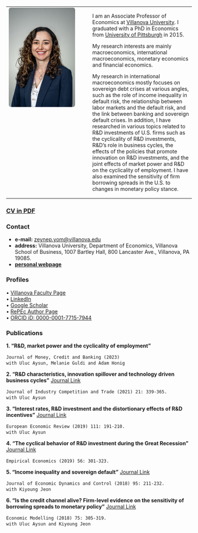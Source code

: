 <table border="0">
<tr>
<td width="200px" style="vertical-align: top; padding-right: 20px;">

<img src="yom-2031.JPG" alt="Zeynep Yom" width="180" style="border-radius: 6px;">

</td>
<td style="vertical-align: top;">

<p>I am an Associate Professor of Economics at <a href="https://www1.villanova.edu/university/business.html" target="_blank">Villanova University</a>. I graduated with a PhD in Economics from <a href="https://www.pitt.edu/" target="_blank">University of Pittsburgh</a> in 2015.</p>

<p>My research interests are mainly macroeconomics, international macroeconomics, monetary economics and financial economics.</p>

<p>My research in international macroeconomics mostly focuses on sovereign debt crises at various angles, such as the role of income inequality in default risk, the relationship between labor markets and the default risk, and the link between banking and sovereign default crises. In addition, I have researched in various topics related to R&D investments of U.S. firms such as the cyclicality of R&D investments, R&D’s role in business cycles, the effects of the policies that promote innovation on R&D investments, and the joint effects of market power and R&D on the cyclicality of employment. I have also examined the sensitivity of firm borrowing spreads in the U.S. to changes in monetary policy stance.</p>

</td>
</tr>
</table>







### [**CV in PDF**](https://www.dropbox.com/scl/fi/ybca5n6qxxern5bz9z5eo/yom_cv.pdf?rlkey=zsyda1vuxori9fk1vhqghud1p&st=z93xnvz7&dl=0)

  
### Contact 
- **e-mail:** <a href="mailto:zeynep.yom@villanova.edu">zeynep.yom@villanova.edu</a>
- **address:** Villanova University, Department of Economics, Villanova School of Business, 1007 Bartley Hall, 800 Lancaster Ave., Villanova, PA 19085.
- [**personal webpage** ](https://zeynepyom.com)
  
### Profiles
  • [Villanova Faculty Page](https://www1.villanova.edu/university/business/faculty-and-research/faculty-by-department/biodetail.html?mail=zeynep.yom@villanova.edu&xsl=bio_long)  
  • [LinkedIn](https://www.linkedin.com/in/zeynep-yom-b3ba571b/)  
  • [Google Scholar](https://scholar.google.com/citations?user=-tnSpq8AAAAJ&hl=en)  
  • [RePEc Author Page](https://ideas.repec.org/f/pka1177.html)  
  • [ORCID iD: 0000-0001-7715-7944](https://orcid.org/0000-0001-7715-7944)

<!-- Please don't remove this: Grab your social icons from https://github.com/carlsednaoui/gitsocial -->

<!-- display the social media buttons in your README -->


[1.1]: http://i.imgur.com/tXSoThF.png (twitter icon with padding)
[2.1]: http://i.imgur.com/P3YfQoD.png (facebook icon with padding)
[3.1]: http://i.imgur.com/yCsTjba.png (google plus icon with padding)
[4.1]: http://i.imgur.com/YckIOms.png (tumblr icon with padding)
[5.1]: http://i.imgur.com/1AGmwO3.png (dribbble icon with padding)
[6.1]: http://i.imgur.com/0o48UoR.png (github icon with padding)

<!-- icons without padding -->

[1.2]: http://i.imgur.com/wWzX9uB.png (twitter icon without padding)
[2.2]: https://i.imgur.com/rwYRqn6.png (linkedin icon without padding)
[3.2]: http://i.imgur.com/VlgBKQ9.png (google plus icon without padding)
[4.2]: http://i.imgur.com/jDRp47c.png (tumblr icon without padding)
[5.2]: http://i.imgur.com/Vvy3Kru.png (dribbble icon without padding)
[6.2]: http://i.imgur.com/9I6NRUm.png (github icon without padding)



<!-- links to your social media accounts -->
<!-- update these accordingly -->

[1]: http://www.twitter.com/zeynep_yom
[2]: https://www.linkedin.com/in/zeynep-yom-b3ba571b/
[3]: https://github.com/zeynepyom

<!-- Please don't remove this: Grab your social icons from https://github.com/carlsednaoui/gitsocial -->


### Publications

**1. “R&D, market power and the cyclicality of employment”** 
```
Journal of Money, Credit and Banking (2023)  
with Uluc Aysun, Melanie Guldi and Adam Honig
```


 **2. “R&D characteristics, innovation spillover and technology driven business cycles”** [Journal Link](https://link.springer.com/article/10.1007/s10842-021-00358-4#citeas) 
```
Journal of Industry Competition and Trade (2021) 21: 339-365. 
with Uluc Aysun
```
 
 
**3. “Interest rates, R&D investment and the distortionary effects of R&D incentives”** [Journal Link](https://www.sciencedirect.com/science/article/abs/pii/S0014292118301673) 
```
European Economic Review (2019) 111: 191-210. 
with Uluc Aysun
```
 

**4. “The cyclical behavior of R&D investment during the Great Recession”** [Journal Link](https://link.springer.com/article/10.1007/s00181-017-1358-7)
```
Empirical Economics (2019) 56: 301-323.
```


**5. “Income inequality and sovereign default”** [Journal Link](https://www.sciencedirect.com/science/article/abs/pii/S0165188918302562)
```
Journal of Economic Dynamics and Control (2018) 95: 211-232. 
with Kiyoung Jeon
```


**6. “Is the credit channel alive? Firm-level evidence on the sensitivity of borrowing spreads to monetary policy”** [Journal Link](https://www.sciencedirect.com/science/article/abs/pii/S0264999318303171)
```
Economic Modelling (2018) 75: 305-319. 
with Uluc Aysun and Kiyoung Jeon
```


